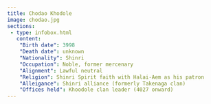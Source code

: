 ```yaml
---
title: Chodao Khodole
image: chodao.jpg
sections:
 - type: infobox.html
   content:
    "Birth date": 3998
    "Death date": unknown
    "Nationality": Shinri
    "Occupation": Noble, former mercenary
    "Alignment": Lawful neutral
    "Religion": Shinri Spirit faith with Halai-Aem as his patron
    "Alleigance": Shinri alliance (formerly Takenaga clan)
    "Offices held": Khoodole clan leader (4027 onward)
---
```


